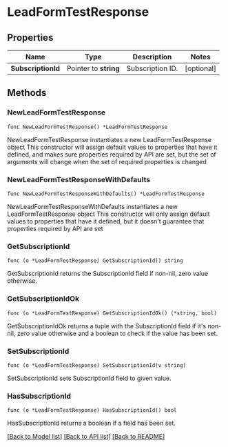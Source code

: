 # LeadFormTestResponse

## Properties

Name | Type | Description | Notes
------------ | ------------- | ------------- | -------------
**SubscriptionId** | Pointer to **string** | Subscription ID. | [optional] 

## Methods

### NewLeadFormTestResponse

`func NewLeadFormTestResponse() *LeadFormTestResponse`

NewLeadFormTestResponse instantiates a new LeadFormTestResponse object
This constructor will assign default values to properties that have it defined,
and makes sure properties required by API are set, but the set of arguments
will change when the set of required properties is changed

### NewLeadFormTestResponseWithDefaults

`func NewLeadFormTestResponseWithDefaults() *LeadFormTestResponse`

NewLeadFormTestResponseWithDefaults instantiates a new LeadFormTestResponse object
This constructor will only assign default values to properties that have it defined,
but it doesn't guarantee that properties required by API are set

### GetSubscriptionId

`func (o *LeadFormTestResponse) GetSubscriptionId() string`

GetSubscriptionId returns the SubscriptionId field if non-nil, zero value otherwise.

### GetSubscriptionIdOk

`func (o *LeadFormTestResponse) GetSubscriptionIdOk() (*string, bool)`

GetSubscriptionIdOk returns a tuple with the SubscriptionId field if it's non-nil, zero value otherwise
and a boolean to check if the value has been set.

### SetSubscriptionId

`func (o *LeadFormTestResponse) SetSubscriptionId(v string)`

SetSubscriptionId sets SubscriptionId field to given value.

### HasSubscriptionId

`func (o *LeadFormTestResponse) HasSubscriptionId() bool`

HasSubscriptionId returns a boolean if a field has been set.


[[Back to Model list]](../README.md#documentation-for-models) [[Back to API list]](../README.md#documentation-for-api-endpoints) [[Back to README]](../README.md)


